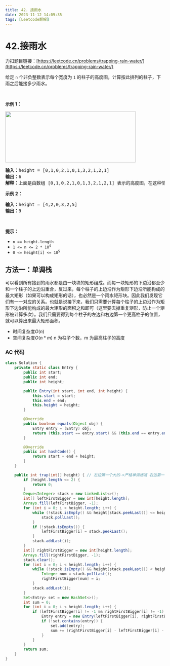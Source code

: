 ```yaml
---
title: 42. 接雨水
date: 2023-11-12 14:09:35
tags: [Leetcode题解]
---
```


# 42.接雨水

力扣题目链接：[https://leetcode.cn/problems/trapping-rain-water/](https://leetcode.cn/problems/trapping-rain-water/)

<p>给定&nbsp;<code>n</code> 个非负整数表示每个宽度为 <code>1</code> 的柱子的高度图，计算按此排列的柱子，下雨之后能接多少雨水。</p>

<p>&nbsp;</p>

<p><strong>示例 1：</strong></p>

<p><img src="https://assets.leetcode-cn.com/aliyun-lc-upload/uploads/2018/10/22/rainwatertrap.png" style="height: 161px; width: 412px;" /></p>

<pre>
<strong>输入：</strong>height = [0,1,0,2,1,0,1,3,2,1,2,1]
<strong>输出：</strong>6
<strong>解释：</strong>上面是由数组 [0,1,0,2,1,0,1,3,2,1,2,1] 表示的高度图，在这种情况下，可以接 6 个单位的雨水（蓝色部分表示雨水）。 
</pre>

<p><strong>示例 2：</strong></p>

<pre>
<strong>输入：</strong>height = [4,2,0,3,2,5]
<strong>输出：</strong>9
</pre>

<p>&nbsp;</p>

<p><strong>提示：</strong></p>

<ul>
	<li><code>n == height.length</code></li>
	<li><code>1 &lt;= n &lt;= 2 * 10<sup>4</sup></code></li>
	<li><code>0 &lt;= height[i] &lt;= 10<sup>5</sup></code></li>
</ul>

## 方法一：单调栈

可以看到所有接到的雨水都是由一块块的矩形组成。而每一块矩形的下边沿都至少和一个柱子的上边沿重合，反过来，每个柱子的上边沿作为矩形下边沿所能构成的最大矩形（如果可以构成矩形的话），也必然是一个雨水矩形块。因此我们发现它们有一一对应的关系。也就是说接下来，我们只需要计算每个柱子的上边沿作为矩形下边沿所能构成的最大矩形的面积之和即可（这里要去掉重复矩形，防止一个矩形被计算多次）。我们只需要得到每个柱子的左边和右边第一个更高柱子的位置，就可以算出来最大矩形面积。

- 时间复杂度$O(n)$
- 空间复杂度$O(n*m)$ n 为柱子个数，m 为最高柱子的高度

### AC 代码

```java
class Solution {
    private static class Entry {
        public int start;
        public int end;
        public int height;

        public Entry(int start, int end, int height) {
            this.start = start;
            this.end = end;
            this.height = height;
        }

        @Override
        public boolean equals(Object obj) {
            Entry entry = (Entry) obj;
            return (this.start == entry.start) && (this.end == entry.end) && (this.height == entry.height);
        }

        @Override
        public int hashCode() {
            return start + end + height;
        }
    }

    public int trap(int[] height) { // 左边第一个大的->严格单调递减 右边第一个大的->非严格单调递减
        if (height.length <= 2) {
            return 0;
        }
        Deque<Integer> stack = new LinkedList<>();
        int[] leftFirstBigger = new int[height.length];
        Arrays.fill(leftFirstBigger, -1);
        for (int i = 0; i < height.length; i++) {
            while (!stack.isEmpty() && height[stack.peekLast()] <= height[i]) {
                stack.pollLast();
            }
            if (!stack.isEmpty()) {
                leftFirstBigger[i] = stack.peekLast();
            }
            stack.addLast(i);
        }
        int[] rightFirstBigger = new int[height.length];
        Arrays.fill(rightFirstBigger, -1);
        stack.clear();
        for (int i = 0; i < height.length; i++) {
            while (!stack.isEmpty() && height[stack.peekLast()] < height[i]) {
                Integer num = stack.pollLast();
                rightFirstBigger[num] = i;
            }
            stack.addLast(i);
        }
        Set<Entry> set = new HashSet<>();
        int sum = 0;
        for (int i = 0; i < height.length; i++) {
            if (leftFirstBigger[i] != -1 && rightFirstBigger[i] != -1) {
                Entry entry = new Entry(leftFirstBigger[i], rightFirstBigger[i], height[i]);
                if (!set.contains(entry)) {
                    set.add(entry);
                    sum += (rightFirstBigger[i] - leftFirstBigger[i] - 1) * (Math.min(height[rightFirstBigger[i]], height[leftFirstBigger[i]]) - height[i]);
                }
            }
        }
        return sum;
    }
}
```
